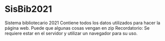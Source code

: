 # SisBib2021
Sistema bibliotecario 2021
Contiene todos los datos utilizados para hacer la página web. Puede que algunas cosas vengan en zip
Recordatorio: Se requiere estar en el servidor y utilizar un navegador para su uso.

